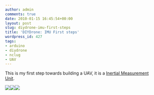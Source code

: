 ```yaml
---
author: admin
comments: true
date: 2010-01-15 16:45:54+00:00
layout: post
slug: diydrone-imu-first-steps
title: 'DIYDrone: IMU First steps'
wordpress_id: 427
tags:
- arduino
- diydrone
- nclug
- UAV
---
```


This is my first step towards building a UAV, it is a [Inertial Measurement Unit](http://en.wikipedia.org/wiki/Inertial_measurement_unit).

[![](/uploads/2010-01-13-19.57.44-300x244.jpg)](/uploads/2010-01-13-19.57.44.jpg)[![](/uploads/2010-01-13-19.57.30-300x256.jpg)](/uploads/2010-01-13-19.57.30.jpg)[![](/uploads/2010-01-31-17.42.41-300x224.jpg)](/uploads/2010-01-31-17.42.41.jpg)
